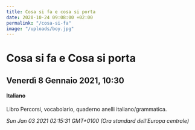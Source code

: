 ```yaml
---
title: Cosa si fa e cosa si porta
date: 2020-10-24 09:08:00 +02:00
permalink: "/cosa-si-fa"
image: "/uploads/boy.jpg"
---
```


# Cosa si fa e Cosa si porta
## Venerdì 8 Gennaio 2021, 10:30
#### Italiano
Libro Percorsi, vocabolario, quaderno anelli italiano/grammatica.  

_Sun Jan 03 2021 02:15:31 GMT+0100 (Ora standard dell’Europa centrale)_